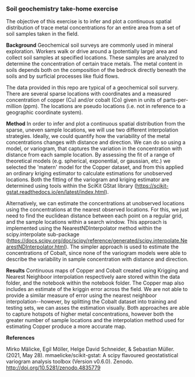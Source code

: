 ### Soil geochemistry take-home exercise

The objective of this exercise is to infer and plot a continuous spatial distribution of trace metal
concentrations for an entire area from a set of soil samples taken in the field.

**Background**
Geochemical soil surveys are commonly used in mineral exploration. Workers walk or drive
around a (potentially large) area and collect soil samples at specified locations. These samples
are analyzed to determine the concentration of certain trace metals. The metal content in soils
depends both on the composition of the bedrock directly beneath the soils and by surficial
processes like fluid flows.

The data provided in this repo are typical of a geochemical soil survery. There are several sparse locations
with coordinates and a measured concentration of copper (Cu) and/or cobalt (Co) given in units of parts-per-million (ppm).
The locations are pseudo locations (i.e. not in reference to a geographic coordinate system). 

**Method**
In order to infer and plot a continuous spatial distribution from the sparse, uneven sample locations, we will use two different
interpolation strategies. Ideally, we could quantify how the variability of the metal concentrations changes with 
distance and direction. We can do so using a model, or variogram, that captures the variation in the concentration
with distance from each sample location. By assessing the fit of a range of theoretical models (e.g. spherical, exponential, or
gaussian, etc.) we selected the 'matern' model for the Copper dataset, and from this applied an ordinary kriging estimator to calculate
estimations for unobserved locations. Both the fitting of the variogram and kriging estimator are determined using tools within
the SciKit GStat library (https://scikit-gstat.readthedocs.io/en/latest/index.html). 

Alternatively, we can estimate the concentrations at unobserved locations using the concentrations at the nearest observed locations. For
this, we just need to find the euclidean distance between each point on a regular grid, and the sample locations within a search window. This
approach is implemented using the NearestNDInterpolator method within the scipy.interpolate sub-package
(https://docs.scipy.org/doc/scipy/reference/generated/scipy.interpolate.NearestNDInterpolator.html). The simpler approach is
used to estimate the concentrations of Cobalt, since none of the variogram models were able to describe the variability in 
sample concentration with distance and direction. 

**Results**
Continuous maps of Copper and Cobalt created using Krigging and Nearest Neighboor interpolation respectively aare stored within the
data folder, and the notebook within the notebook folder. The Copper map also includes an estimate of the kriggin error across the field.
We are not able to provide a similar measure of error using the nearest neighboor interpolation--however, by splitting the Cobalt dataset
into training and testing sets, we can asses the estimation visually. Both approaches are able to capture hotspots of higher metal
concentrations, however both the greater number of sample locations and the interpolation method used for estimating Copper produce a more accurate
map.


**References**

Mirko Mälicke, Egil Möller, Helge David Schneider, & Sebastian Müller. (2021, May 28).
mmaelicke/scikit-gstat: A scipy flavoured geostatistical variogram analysis toolbox (Version v0.6.0). Zenodo. http://doi.org/10.5281/zenodo.4835779